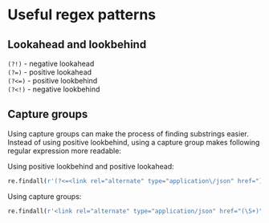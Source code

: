 # Useful regex patterns

## Lookahead and lookbehind

`(?!)` - negative lookahead  
`(?=)` - positive lookahead  
`(?<=)` - positive lookbehind  
`(?<!)` - negative lookbehind

## Capture groups

Using capture groups can make the process of finding substrings easier. Instead of using positive lookbehind, using a capture group makes following regular expression more readable:

Using positive lookbehind and positive lookahead:

```python
re.findall(r'(?<=<link rel="alternate" type="application\/json" href=")\S+(?=")', text)
```

Using capture groups:

```python
re.findall(r'<link rel="alternate" type="application/json" href="(\S+)"', text)
```
